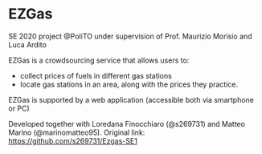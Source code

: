 # EZGas

SE 2020 project @PoliTO under supervision of Prof. Maurizio Morisio and Luca Ardito

EZGas is a crowdsourcing service that allows users to:
* collect prices of fuels in different gas stations
* locate gas stations in an area, along with the prices they practice.

EZGas is supported by a web application (accessible both via smartphone or PC)

Developed together with Loredana Finocchiaro (@s269731) and Matteo Marino (@marinomatteo95).
Original link: https://github.com/s269731/Ezgas-SE1
